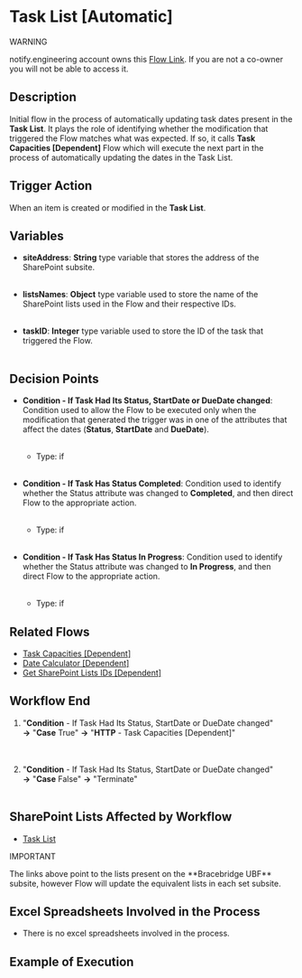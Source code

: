 # Task List [Automatic]

<div class="warning">
<p class="admonition-title">WARNING</p>
<p>notify.engineering account owns this <a href="https://make.powerautomate.com/environments/Default-a5273f41-687e-4e5e-9fba-18c6ce465b41/flows/shared/193e769a-ba57-4ef8-9c9a-925a8ecc454c/details" target="_blank">Flow Link</a>. If you are not a co-owner you will not be able to access it.</p>
</div>


## Description
Initial flow in the process of automatically updating task dates present in the **Task List**. It plays the role of identifying whether the modification that triggered the Flow matches what was expected. If so, it calls **Task Capacities [Dependent]** Flow which will execute the next part in the process of automatically updating the dates in the Task List.


## Trigger Action
When an item is created or modified in the **Task List**.


## Variables
* **siteAddress**: **String** type variable that stores the address of the SharePoint subsite.
<br></br>

* **listsNames**: **Object** type variable used to store the name of the SharePoint lists used in the Flow and their respective IDs.
<br></br>

* **taskID**: **Integer** type variable used to store the ID of the task that triggered the Flow.
<br></br>


## Decision Points
* **Condition - If Task Had Its Status, StartDate or DueDate changed**: Condition used to allow the Flow to be executed only when the modification that generated the trigger was in one of the attributes that affect the dates (**Status**, **StartDate** and **DueDate**).
<br></br>
    * Type: if
<br></br>

* **Condition - If Task Has Status Completed**: Condition used to identify whether the Status attribute was changed to **Completed**, and then direct Flow to the appropriate action.
<br></br>
    * Type: if
<br></br>

* **Condition - If Task Has Status In Progress**: Condition used to identify whether the Status attribute was changed to **In Progress**, and then direct Flow to the appropriate action.
<br></br>
    * Type: if


## Related Flows
* [Task Capacities [Dependent]](Task%20Capacities%20[Dependent].md)
* [Date Calculator [Dependent]](Date%20Calculator%20[Dependent].md)
* [Get SharePoint Lists IDs [Dependent]](../General/Get%20SharePoint%20Lists%20IDs%20[Dependent].md)


## Workflow End
1. "**Condition** - If Task Had Its Status, StartDate or DueDate changed"  
    **->** "**Case** True"
    **->** "**HTTP** - Task Capacities [Dependent]"  
<br></br>

2. "**Condition** - If Task Had Its Status, StartDate or DueDate changed"  
    **->** "**Case** False"
    **->** "Terminate"
<br></br>


## SharePoint Lists Affected by Workflow
* <a href="https://vistacaretech.sharepoint.com/sites/engineering/Bell/BracebridgeUBF/Lists/Task%20List/1000%20Tasks.aspx" target="_blank">Task List</a>

<div class="note">
<p class="admonition-title">IMPORTANT</p>
<p>The links above point to the lists present on the **Bracebridge UBF** subsite, however Flow will update the equivalent lists in each set subsite.</p>
</div>


## Excel Spreadsheets Involved in the Process
* There is no excel spreadsheets involved in the process.


## Example of Execution